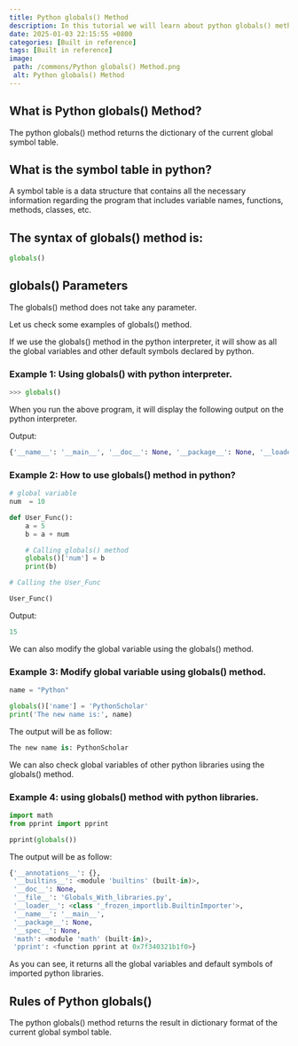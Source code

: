 ```yaml
---
title: Python globals() Method
description: In this tutorial we will learn about python globals() method and its uses with examples.
date: 2025-01-03 22:15:55 +0800
categories: [Built in reference]
tags: [Built in reference]
image:
 path: /commons/Python globals() Method.png
 alt: Python globals() Method
---
```


## What is Python globals() Method?

The python globals() method returns the dictionary of the current global symbol table.

<script type="text/javascript">
	atOptions = {
		'key' : 'f934c5057f4cfe34762901514605d248',
		'format' : 'iframe',
		'height' : 180,
		'width' : 800,
		'params' : {}
	};
</script>
<script type="text/javascript" src="//www.highperformanceformat.com/f934c5057f4cfe34762901514605d248/invoke.js"></script>
## What is the symbol table in python?

A symbol table is a data structure that contains all the necessary information regarding the program that includes variable names, functions, methods, classes, etc.

## The syntax of globals() method is:

```python
globals()

```

## globals() Parameters

The globals() method does not take any parameter.

<script type="text/javascript">
	atOptions = {
		'key' : 'f934c5057f4cfe34762901514605d248',
		'format' : 'iframe',
		'height' : 180,
		'width' : 800,
		'params' : {}
	};
</script>
<script type="text/javascript" src="//www.highperformanceformat.com/f934c5057f4cfe34762901514605d248/invoke.js"></script>
Let us check some examples of globals() method.

If we use the globals() method in the python interpreter, it will show as all the global variables and other default symbols declared by python. 

### Example 1: Using globals() with python interpreter.

```python
>>> globals()

```

When you run the above program, it will display the following output on the python interpreter.

Output:

```python
{'__name__': '__main__', '__doc__': None, '__package__': None, '__loader__': <class '_frozen_importlib.BuiltinImporter'>, '__spec__': None, '__annotations__': {}, '__builtins__': <module 'builtins' (built-in)>}

```

### Example 2: How to use globals() method in python?

```python
# global variable
num  = 10

def User_Func():
    a = 5
    b = a + num

    # Calling globals() method
    globals()['num'] = b
    print(b)

# Calling the User_Func

User_Func()

```

Output:

```python
15

```

We can also modify the global variable using the globals() method. 

### Example 3: Modify global variable using globals() method.

```python
name = "Python"

globals()['name'] = 'PythonScholar'
print('The new name is:', name)
```

The output will be as follow:

```python
The new name is: PythonScholar

```

We can also check global variables of other python libraries using the globals() method.

### Example 4: using globals() method with python libraries.

```python
import math
from pprint import pprint

pprint(globals())

```
<script type="text/javascript">
	atOptions = {
		'key' : 'f934c5057f4cfe34762901514605d248',
		'format' : 'iframe',
		'height' : 180,
		'width' : 800,
		'params' : {}
	};
</script>
<script type="text/javascript" src="//www.highperformanceformat.com/f934c5057f4cfe34762901514605d248/invoke.js"></script>
The output will be as follow:

```python
{'__annotations__': {},
 '__builtins__': <module 'builtins' (built-in)>,
 '__doc__': None,
 '__file__': 'Globals_With_libraries.py',
 '__loader__': <class '_frozen_importlib.BuiltinImporter'>,
 '__name__': '__main__',
 '__package__': None,
 '__spec__': None,
 'math': <module 'math' (built-in)>,
 'pprint': <function pprint at 0x7f340321b1f0>}

```

As you can see, it returns all the global variables and default symbols of imported python libraries. 

## Rules of Python globals()

The python globals() method returns the result in dictionary format of the current global symbol table.
